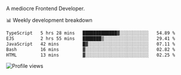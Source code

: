 A mediocre Frontend Developer.

📊 Weekly development breakdown
<!--START_SECTION:waka-->

```txt
TypeScript   5 hrs 28 mins   █████████████▓░░░░░░░░░░░   54.89 %
EJS          2 hrs 55 mins   ███████▒░░░░░░░░░░░░░░░░░   29.41 %
JavaScript   42 mins         █▓░░░░░░░░░░░░░░░░░░░░░░░   07.11 %
Bash         16 mins         ▓░░░░░░░░░░░░░░░░░░░░░░░░   02.82 %
HTML         13 mins         ▓░░░░░░░░░░░░░░░░░░░░░░░░   02.25 %
```

<!--END_SECTION:waka-->

<img src="https://gpvc.arturio.dev/iqbalfasri" alt="Profile views"/>
